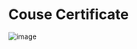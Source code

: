 # Couse Certificate

![image](https://user-images.githubusercontent.com/55330224/155386306-ca612635-618f-4ee6-9888-5ec1575a0f4b.png)

